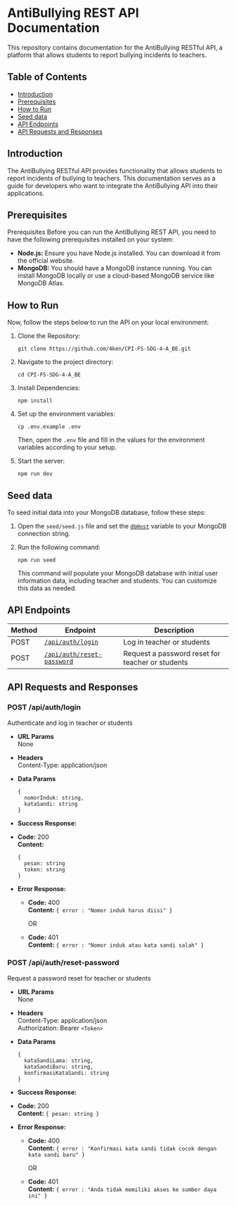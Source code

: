 # AntiBullying REST API Documentation

This repository contains documentation for the AntiBullying RESTful API, a platform that allows students to report bullying incidents to teachers.

## Table of Contents

- [Introduction](#introduction)
- [Prerequisites](#prerequisites)
- [How to Run](#how-to-run)
- [Seed data](#seed-data)
- [API Endpoints](#api-endpoints)
- [API Requests and Responses](#api-requests-and-responses)

## Introduction

The AntiBullying RESTful API provides functionality that allows students to report incidents of bullying to teachers. This documentation serves as a guide for developers who want to integrate the AntiBullying API into their applications.

## Prerequisites

Prerequisites
Before you can run the AntiBullying REST API, you need to have the following prerequisites installed on your system:

- **Node.js:** Ensure you have Node.js installed. You can download it from the official website.
- **MongoDB:** You should have a MongoDB instance running. You can install MongoDB locally or use a cloud-based MongoDB service like MongoDB Atlas.

## How to Run

Now, follow the steps below to run the API on your local environment:

1. Clone the Repository:

   ```
   git clone https://github.com/4ken/CPI-FS-SDG-4-A_BE.git
   ```

2. Navigate to the project directory:

   ```
   cd CPI-FS-SDG-4-A_BE
   ```

3. Install Dependencies:

   ```
   npm install
   ```

4. Set up the environment variables:

   ```
   cp .env.example .env
   ```

   Then, open the `.env` file and fill in the values for the environment variables according to your setup.

5. Start the server:
   ```
   npm run dev
   ```

## Seed data

To seed initial data into your MongoDB database, follow these steps:

1. Open the `seed/seed.js` file and set the [`dbHost`](./seed/seed.js#L8) variable to your MongoDB connection string.

2. Run the following command:

   ```
   npm run seed
   ```

   This command will populate your MongoDB database with initial user information data, including teacher and students. You can customize this data as needed.

## API Endpoints

| Method | Endpoint                                                  | Description                                      |
| ------ | --------------------------------------------------------- | ------------------------------------------------ |
| POST   | [`/api/auth/login`](#post-apiauthlogin)                   | Log in teacher or students                       |
| POST   | [`/api/auth/reset-password`](#post-apiauthreset-password) | Request a password reset for teacher or students |

## API Requests and Responses

### **POST /api/auth/login**

Authenticate and log in teacher or students

- **URL Params**  
  None
- **Headers**  
  Content-Type: application/json
- **Data Params**

  ```
  {
    nomorInduk: string,
    kataSandi: string
  }
  ```

- **Success Response:**
- **Code:** 200  
  **Content:**

  ```
  {
    pesan: string
    token: string
  }
  ```

* **Error Response:**

  - **Code:** 400  
    **Content:** `{ error : "Nomor induk harus diisi" }`

    OR

  - **Code:** 401  
    **Content:** `{ error : "Nomor induk atau kata sandi salah" }`

### **POST /api/auth/reset-password**

Request a password reset for teacher or students

- **URL Params**  
  None
- **Headers**  
  Content-Type: application/json  
  Authorization: Bearer `<Token>`
- **Data Params**

  ```
  {
    kataSandiLama: string,
    kataSandiBaru: string,
    konfirmasiKataSandi: string
  }
  ```

- **Success Response:**
- **Code:** 200  
  **Content:** `{ pesan: string }`

* **Error Response:**

  - **Code:** 400  
    **Content:** `{ error : "Konfirmasi kata sandi tidak cocok dengan kata sandi baru" }`

    OR

  - **Code:** 401  
    **Content:** `{ error : "Anda tidak memiliki akses ke sumber daya ini" }`
